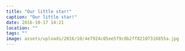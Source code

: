 ```yaml
---
title: "Our little star!"
caption: "Our little star!"
date: 2016-10-17 14:21
location: ""
tags: ""
image: assets/uploads/2016/10/4e7924c05ee5f9c0b2ff82107316855a.jpg
---
```

